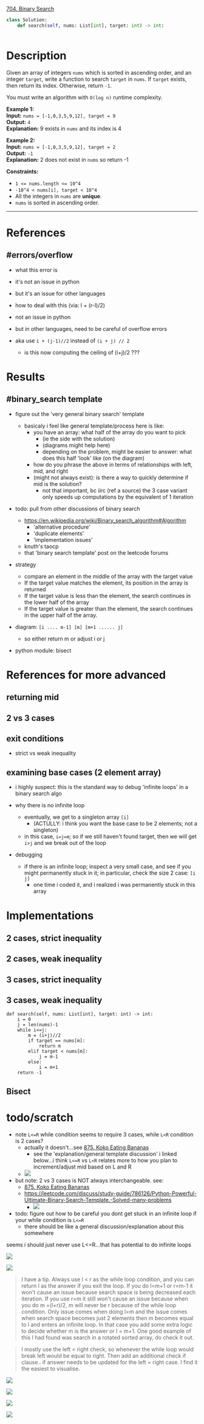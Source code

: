 [704. Binary Search](https://leetcode.com/problems/binary-search/)

```python
class Solution:
    def search(self, nums: List[int], target: int) -> int:
        
```

# Description
Given an array of integers `nums` which is sorted in ascending order, and an integer `target`, write a function to search `target` in `nums`. If `target` exists, then return its index. Otherwise, return `-1`.

You must write an algorithm with `O(log n)` runtime complexity.

**Example 1:**  
**Input:** `nums = [-1,0,3,5,9,12], target = 9`  
**Output:** `4`  
**Explanation:** 9 exists in `nums` and its index is 4  

**Example 2:**  
**Input:** `nums = [-1,0,3,5,9,12], target = 2`  
**Output:** `-1`  
**Explanation:** 2 does not exist in `nums` so return -1  

**Constraints:**
- `1 <= nums.length <= 10^4`
- `-10^4 < nums[i], target < 10^4`
- All the integers in `nums` are **unique**.
- `nums` is sorted in ascending order.

---
# References

## #errors/overflow 
- what this error is
- it's not an issue in python
- but it's an issue for other languages
- how to deal with this (via: l + (r-l)/2)

- not an issue in python
- but in other languages, need to be careful of overflow errors
- aka use `i + (j-1)//2` instead of `(i + j) // 2`
	- is this now computing the ceiling of (i+j)/2 ???



# Results

	

## #binary_search template
- figure out the 'very general binary search' template
	- basicaly i feel like general template/process here is like:
		- you have an array: what half of the array do you want to pick
			- (ie the side with the solution)
			- (diagrams might help here)
			- depending on the problem, might be easier to answer: what does this half 'look' like (on the diagram)
		- how do you phrase the above in terms of relationships with left, mid, and right
		- (might not always exist): is there a way to quickly determine if mid is the solution?
			- not that important, bc iirc (ref a source) the 3 case variant only speeds up computations by the equivalent of 1 iteration
- todo: pull from other discussions of binary search
	- https://en.wikipedia.org/wiki/Binary_search_algorithm#Algorithm
		- 'alternative procedure'
		- 'duplicate elements'
		- 'implementation issues'
	- knuth's taocp
	- that 'binary search template' post on the leetcode forums


- strategy
	- compare an element in the middle of the array with the target value  
	- If the target value matches the element, its position in the array is returned  
	- If the target value is less than the element, the search continues in the lower half of the array 
	- If the target value is greater than the element, the search continues in the upper half of the array.  
- diagram: `[i .... m-1] [m] [m+1 ...... j]`
	- so either return m or adjust i or j



- python module: bisect




# References for more advanced


## returning mid
## 2 vs 3 cases

## exit conditions
- strict vs weak inequality

## examining base cases (2 element array)
- i highly suspect: this is the standard way to debug 'infinite loops' in a binary search algo

- why there is no infinite loop
	- eventually, we get to a singleton array `[i]`
		- (ACTULLY: i think you want the base case to be 2 elements; not a singleton)
	- in this case, `i=j=m`; so if we still haven't found target, then we will get `i>j` and we break out of the loop


- debugging
	- if there is an infinite loop; inspect a very small case, and see if you might permanently stuck in it; in particular, check the size 2 case: `[i   j]`
		- one time i coded it, and i realized i was permanently stuck in this array





# Implementations

## 2 cases, strict inequality
## 2 cases, weak inequality

## 3 cases, strict inequality

## 3 cases, weak inequality
```
def search(self, nums: List[int], target: int) -> int:
    i = 0
    j = len(nums)-1
    while i<=j:
        m = (i+j)//2
        if target == nums[m]:
            return m
        elif target < nums[m]:
            j = m-1
        else:
            i = m+1
    return -1
```


## Bisect





# todo/scratch

- note `L<=R` while condition seems to require 3 cases, while `L<R` condition is 2 cases?
	- actually it doesn't...see [875. Koko Eating Bananas](875.%20Koko%20Eating%20Bananas.md)
		- see the 'explanation/general template discussion' i linked below...i think `L<=R` vs `L<R` relates more to how you plan to increment/adjust mid based on L and R
	- ![](../!assets/attachments/Pasted%20image%2020240310163718.png)
- but note: 2 vs 3 cases is NOT always interchangeable. see:
	- [875. Koko Eating Bananas](875.%20Koko%20Eating%20Bananas.md)
	- https://leetcode.com/discuss/study-guide/786126/Python-Powerful-Ultimate-Binary-Search-Template.-Solved-many-problems
		- ![](../!assets/attachments/Pasted%20image%2020240310171509.png)
- todo: figure out how to be careful you dont get stuck in an infinite loop if your while condition is `L<=R`
	- there should be like a general discussion/explanation about this somewhere


seems i should just never use L<=R...that has potential to do infinite loops


![](../!assets/attachments/Pasted%20image%2020240310202427.png)

![](../!assets/attachments/Pasted%20image%2020240310202535.png)


> I have a tip. Always use l < r as the while loop condition, and you can return l as the answer if you exit the loop. If you do l=m+1 or r=m-1 it won't cause an issue because search space is being decreased each iteration. If you use r=m it still won't cause an issue because when you do m =(l+r)/2, m will never be r because of the while loop condition. Only issue comes when doing l=m and the issue comes when search space becomes just 2 elements then m becomes equal to l and enters an infinite loop. In that case you add some extra logic to decide whether m is the answer or l = m+1.
> One good example of this I had found was search in a rotated sorted array, do check it out.


> I mostly use the left < right check, so whenever the while loop would break left would be equal to right. Then add an additional check if clause.. if answer needs to be updated for the left = right case. I find it the easiest to visualise.

![](../!assets/attachments/Pasted%20image%2020240310202857.png)

![](../!assets/attachments/Pasted%20image%2020240310202914.png)


![](../!assets/attachments/Pasted%20image%2020240310202925.png)


![](../!assets/attachments/Pasted%20image%2020240310202951.png)


